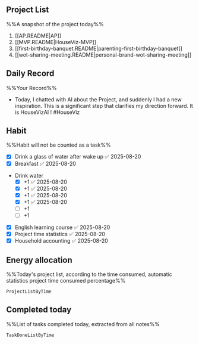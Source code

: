 ## Project List
%%A snapshot of the project today%%
1. [[AP.README|AP]]
2. [[MVP.README|HouseViz-MVP]]
3. [[first-birthday-banquet.README|parenting-first-birthday-banquet]]
4. [[wot-sharing-meeting.README|personal-brand-wot-sharing-meeting]]

## Daily Record
%%Your Record%%
- Today, I chatted with AI about the Project, and suddenly I had a new inspiration. This is a significant step that clarifies my direction forward. It is HouseVizAI ! #HouseViz 
## Habit
%%Habit will not be counted as a task%%
- [x] Drink a glass of water after wake up ✅ 2025-08-20
- [x] Breakfast ✅ 2025-08-20
- Drink water
	- [x] +1 ✅ 2025-08-20
	- [x] +1 ✅ 2025-08-20
	- [x] +1 ✅ 2025-08-20
	- [x] +1 ✅ 2025-08-20
	- [ ] +1
	- [ ] +1
- [x] English learning course ✅ 2025-08-20
- [x] Project time statistics ✅ 2025-08-20
- [x] Household accounting ✅ 2025-08-20

## Energy allocation
%%Today's project list, according to the time consumed, automatic statistics project time consumed percentage%%
```LifeOS
ProjectListByTime
```

## Completed today
%%List of tasks completed today, extracted from all notes%%
```LifeOS
TaskDoneListByTime
```
